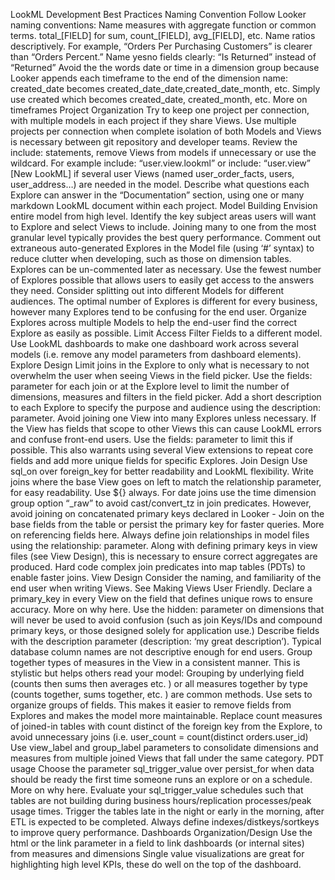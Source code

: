 LookML Development Best Practices
Naming Convention
Follow Looker naming conventions:
Name measures with aggregate function or common terms. total_[FIELD] for sum, count_[FIELD], avg_[FIELD], etc.
Name ratios descriptively. For example, “Orders Per Purchasing Customers” is clearer than “Orders Percent.”
Name yesno fields clearly: “Is Returned” instead of “Returned”
Avoid the the words date or time in a dimension group because Looker appends each timeframe to the end of the dimension name: created_date becomes created_date_date,created_date_month, etc. Simply use created which becomes created_date, created_month, etc.
More on timeframes
Project Organization
Try to keep one project per connection, with multiple models in each project if they share Views. Use multiple projects per connection when complete isolation of both Models and Views is necessary between git repository and developer teams.
Review the include: statements, remove Views from models if unnecessary or use the wildcard. For example include: “user.view.lookml” or include: “user.view” [New LookML] if several user Views (named user_order_facts, users, user_address…) are needed in the model.
Describe what questions each Explore can answer in the “Documentation” section, using one or many markdown LookML document within each project.
Model Building
Envision entire model from high level. Identify the key subject areas users will want to Explore and select Views to include. Joining many to one from the most granular level typically provides the best query performance.
Comment out extraneous auto-generated Explores in the Model file (using ‘#’ syntax) to reduce clutter when developing, such as those on dimension tables. Explores can be un-commented later as necessary.
Use the fewest number of Explores possible that allows users to easily get access to the answers they need. Consider splitting out into different Models for different audiences. The optimal number of Explores is different for every business, however many Explores tend to be confusing for the end user.
Organize Explores across multiple Models to help the end-user find the correct Explore as easily as possible.
Limit Access Filter Fields to a different model. Use LookML dashboards to make one dashboard work across several models (i.e. remove any model parameters from dashboard elements).
Explore Design
Limit joins in the Explore to only what is necessary to not overwhelm the user when seeing Views in the field picker.
Use the fields: parameter for each join or at the Explore level to limit the number of dimensions, measures and filters in the field picker.
Add a short description to each Explore to specify the purpose and audience using the description: parameter.
Avoid joining one View into many Explores unless necessary. If the View has fields that scope to other Views this can cause LookML errors and confuse front-end users. Use the fields: parameter to limit this if possible. This also warrants using several View extensions to repeat core fields and add more unique fields for specific Explores.
Join Design
Use sql_on over foreign_key for better readability and LookML flexibility.
Write joins where the base View goes on left to match the relationship parameter, for easy readability.
Use ${} always. For date joins use the time dimension group option “_raw” to avoid cast/convert_tz in join predicates. However, avoid joining on concatenated primary keys declared in Looker - Join on the base fields from the table or persist the primary key for faster queries. More on referencing fields here.
Always define join relationships in model files using the relationship: parameter. Along with defining primary keys in view files (see View Design), this is necessary to ensure correct aggregates are produced.
Hard code complex join predicates into map tables (PDTs) to enable faster joins.
View Design
Consider the naming, and familiarity of the end user when writing Views. See Making Views User Friendly.
Declare a primary_key in every View on the field that defines unique rows to ensure accuracy. More on why here.
Use the hidden: parameter on dimensions that will never be used to avoid confusion (such as join Keys/IDs and compound primary keys, or those designed solely for application use.)
Describe fields with the description parameter (description: ‘my great description’). Typical database column names are not descriptive enough for end users.
Group together types of measures in the View in a consistent manner. This is stylistic but helps others read your model: Grouping by underlying field (counts then sums then averages etc. ) or all measures together by type (counts together, sums together, etc. ) are common methods.
Use sets to organize groups of fields. This makes it easier to remove fields from Explores and makes the model more maintainable.
Replace count measures of joined-in tables with count distinct of the foreign key from the Explore, to avoid unnecessary joins (i.e. user_count = count(distinct orders.user_id)
Use view_label and group_label parameters to consolidate dimensions and measures from multiple joined Views that fall under the same category.
PDT usage
Choose the parameter sql_trigger_value over persist_for when data should be ready the first time someone runs an explore or on a schedule. More on why here.
Evaluate your sql_trigger_value schedules such that tables are not building during business hours/replication processes/peak usage times. Trigger the tables late in the night or early in the morning, after ETL is expected to be completed.
Always define indexes/distkeys/sortkeys to improve query performance.
Dashboards Organization/Design
Use the html or the link parameter in a field to link dashboards (or internal sites) from measures and dimensions
Single value visualizations are great for highlighting high level KPIs, these do well on the top of the dashboard.
